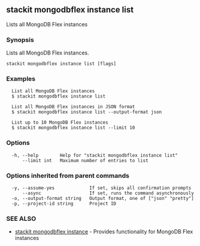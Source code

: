 ## stackit mongodbflex instance list

Lists all MongoDB Flex instances

### Synopsis

Lists all MongoDB Flex instances.

```
stackit mongodbflex instance list [flags]
```

### Examples

```
  List all MongoDB Flex instances
  $ stackit mongodbflex instance list

  List all MongoDB Flex instances in JSON format
  $ stackit mongodbflex instance list --output-format json

  List up to 10 MongoDB Flex instances
  $ stackit mongodbflex instance list --limit 10
```

### Options

```
  -h, --help        Help for "stackit mongodbflex instance list"
      --limit int   Maximum number of entries to list
```

### Options inherited from parent commands

```
  -y, --assume-yes             If set, skips all confirmation prompts
      --async                  If set, runs the command asynchronously
  -o, --output-format string   Output format, one of ["json" "pretty"]
  -p, --project-id string      Project ID
```

### SEE ALSO

* [stackit mongodbflex instance](./stackit_mongodbflex_instance.md)	 - Provides functionality for MongoDB Flex instances


